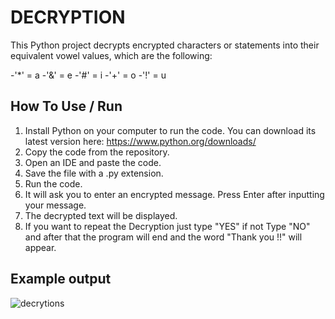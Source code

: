 # DECRYPTION
This Python project decrypts encrypted characters or statements into their equivalent vowel values, which are the following:

-'*' = a
-'&' = e
-'#' = i
-'+' = o
-'!' = u

## How To Use / Run
1. Install Python on your computer to run the code. You can download its latest version here: https://www.python.org/downloads/ 
2. Copy the code from the repository. 
3. Open an IDE and paste the code. 
4. Save the file with a .py extension. 
5. Run the code. 
6. It will ask you to enter an encrypted message. Press Enter after inputting your message.
7. The decrypted text will be displayed.
8. If you want to repeat the Decryption just type "YES" if not Type "NO" and after that the program will end and the word "Thank you !!" will appear.

## Example output
![decrytions](https://user-images.githubusercontent.com/129743375/233623575-9b2d4877-0277-4686-907e-ee84f4068a1a.JPG)

